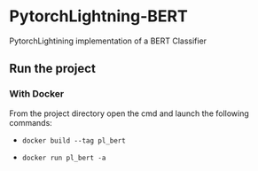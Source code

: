 # PytorchLightning-BERT
PytorchLightining implementation of a BERT Classifier


## Run the project

### With Docker
From the project directory open the cmd and launch the following commands:

- ```docker build --tag pl_bert```

- ```docker run pl_bert -a```

